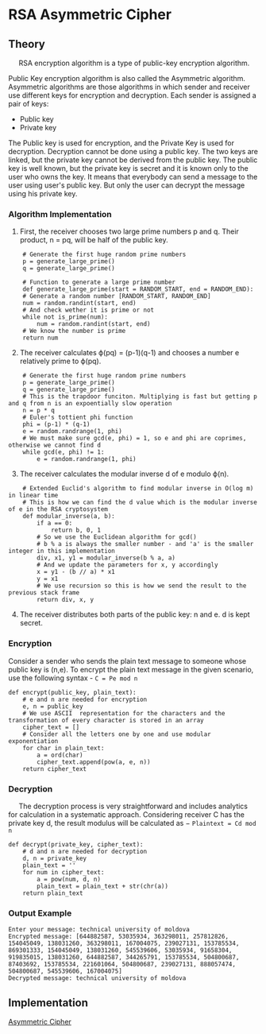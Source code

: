 # RSA Asymmetric Cipher

## Theory
&ensp;&ensp;&ensp;RSA encryption algorithm is a type of public-key encryption algorithm.

Public Key encryption algorithm is also called the Asymmetric algorithm. Asymmetric algorithms are those algorithms in which sender and receiver use different keys for encryption and decryption. Each sender is assigned a pair of keys:
- Public key
- Private key

The Public key is used for encryption, and the Private Key is used for decryption. Decryption cannot be done using a public key. The two keys are linked, but the private key cannot be derived from the public key. The public key is well known, but the private key is secret and it is known only to the user who owns the key. It means that everybody can send a message to the user using user's public key. But only the user can decrypt the message using his private key.


### Algorithm Implementation
1. First, the receiver chooses two large prime numbers p and q. Their product, n = pq, will be half of the public key.
```
    # Generate the first huge random prime numbers
    p = generate_large_prime()
    q = generate_large_prime()           
```
```
    # Function to generate a large prime number
    def generate_large_prime(start = RANDOM_START, end = RANDOM_END):
    # Generate a random number [RANDOM_START, RANDOM_END]
    num = random.randint(start, end)
    # And check wether it is prime or not
    while not is_prime(num):
        num = random.randint(start, end)
    # We know the number is prime
    return num           
```

2. The receiver calculates ϕ(pq) = (p-1)(q-1) and chooses a number e relatively prime to ϕ(pq).
```
    # Generate the first huge random prime numbers
    p = generate_large_prime()
    q = generate_large_prime()
    # This is the trapdoor funciton. Multiplying is fast but getting p and q from n is an expoentially slow operation
    n = p * q
    # Euler's tottient phi function
    phi = (p-1) * (q-1)
    e = random.randrange(1, phi)
    # We must make sure gcd(e, phi) = 1, so e and phi are coprimes, otherwise we cannot find d
    while gcd(e, phi) != 1:
        e = random.randrange(1, phi)        
```

3. The receiver calculates the modular inverse d of e modulo ϕ(n).
```
    # Extended Euclid's algorithm to find modular inverse in O(log m) in linear time
    # This is how we can find the d value which is the modular inverse of e in the RSA cryptosystem
    def modular_inverse(a, b):
        if a == 0:
            return b, 0, 1
        # So we use the Euclidean algorithm for gcd()
        # b % a is always the smaller number - and 'a' is the smaller integer in this implementation
        div, x1, y1 = modular_inverse(b % a, a)
        # And we update the parameters for x, y accordingly
        x = y1 - (b // a) * x1
        y = x1
        # We use recursion so this is how we send the result to the previous stack frame
        return div, x, y        
```

4. The receiver distributes both parts of the public key: n and e. d is kept secret.


### Encryption
Consider a sender who sends the plain text message to someone whose public key is (n,e). To encrypt the plain text message in the given scenario, use the following syntax - `C = Pe mod n`
```
def encrypt(public_key, plain_text):
    # e and n are needed for encryption
    e, n = public_key
    # We use ASCII  representation for the characters and the transformation of every character is stored in an array
    cipher_text = []
    # Consider all the letters one by one and use modular exponentiation
    for char in plain_text:
        a = ord(char)
        cipher_text.append(pow(a, e, n))
    return cipher_text
```


### Decryption
&ensp;&ensp;&ensp;The decryption process is very straightforward and includes analytics for calculation in a systematic approach. Considering receiver C has the private key d, the result modulus will be calculated as − `Plaintext = Cd mod n`
```
def decrypt(private_key, cipher_text):
    # d and n are needed for decryption
    d, n = private_key
    plain_text = ''
    for num in cipher_text:
        a = pow(num, d, n)
        plain_text = plain_text + str(chr(a))
    return plain_text
```


### Output Example
```
Enter your message: technical university of moldova
Encrypted message: [644882587, 53035934, 363298011, 257812826, 154045049, 138031260, 363298011, 167004075, 239027131, 153785534, 869301333, 154045049, 138031260, 545539606, 53035934, 91658304, 919835015, 138031260, 644882587, 344265791, 153785534, 504800687, 87403692, 153785534, 221601064, 504800687, 239027131, 888057474, 504800687, 545539606, 167004075]
Decrypted message: technical university of moldova
```


## Implementation
[Asymmetric Cipher](https://github.com/eugencic/utm-cs-labs/blob/main/Code/Asymmetric.py)